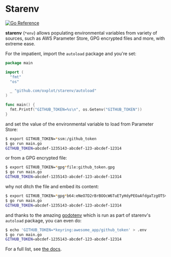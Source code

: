 # Starenv

[![Go
Reference](https://pkg.go.dev/badge/github.com/oxplot/starenv.svg)](https://pkg.go.dev/github.com/oxplot/starenv)

**starenv** (`*env`) allows populating environmental variables from
variety of sources, such as AWS Parameter Store, GPG encrypted files
and more, with extreme ease.

For the impatient, import the `autoload` package and you're set:

```go
package main

import (
  "fmt"
  "os"

  _ "github.com/oxplot/starenv/autoload"
)

func main() {
  fmt.Printf("GITHUB_TOKEN=%s\n", os.Getenv("GITHUB_TOKEN"))
}
```

and set the value of the environmental variable to load from Parameter
Store:

```sh
$ export GITHUB_TOKEN=*ssm:/github_token
$ go run main.go
GITHUB_TOKEN=abcdef-1235143-abcdef-123-abcdef-12314
```

or from a GPG encrypted file:

```sh
$ export GITHUB_TOKEN=*gpg*file:github_token.gpg
$ go run main.go
GITHUB_TOKEN=abcdef-1235143-abcdef-123-abcdef-12314
```

why not ditch the file and embed its content:

```sh
$ export GITHUB_TOKEN=*gpg*b64:eNeO7D2rBrBOOcW6TuETyHdyPEOaAfdgaTzgOTSvROI=
$ go run main.go
GITHUB_TOKEN=abcdef-1235143-abcdef-123-abcdef-12314
```

and thanks to the amazing [godotenv](https://github.com/joho/godotenv)
which is run as part of starenv's `autoload` package, you can even do:

```sh
$ echo 'GITHUB_TOKEN=*keyring:awesome_app/github_token' > .env
$ go run main.go
GITHUB_TOKEN=abcdef-1235143-abcdef-123-abcdef-12314
```

For a full list, see [the
docs](https://pkg.go.dev/github.com/oxplot/starenv/derefer#NewDefault).

